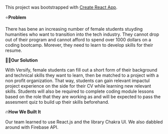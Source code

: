 This project was bootstrapped with [Create React App](https://github.com/facebook/create-react-app).

 ⭐️**Problem**

There has bene an increasing number of female students stuyding humanities who want to transition into the tech industry.
They cannot drop out of their program and cannot afford to spend over 1000 dollars on a coding bootcamp. Morever, they need to learn to develop skills for their resume.

👋🏻**Our Solution**

With Versify, female students can fill out a short form of their background and technical skills they want to learn, then be matched to a project with a non profit organization. That way, students can gain relevant impactul project experience on the side for their CV while learning new relevant skills. Students will also be required to complete coding module lessons based on the role that they are working as and will be expected to pass the assesment quiz to build up their skills beforehand.

 🔥**How We Built It**

Our team learned to use React.js and the library Chakra UI. We also dabbled around with Firebase API.


